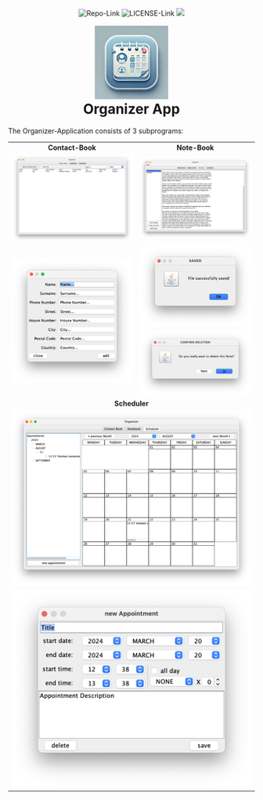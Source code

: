 <div align="center">
<a href="https://github.com/AbUndMax/Organizer-App_Java-swing" style="text-decoration: none;">
    <img src="https://img.shields.io/badge/GitHub-Java__ArgsParser-blue?logo=github" alt="Repo-Link">
</a>
<a href="https://github.com/AbUndMax/Organizer-App_Java-swing/blob/main/LICENSE" style="text-decoration: none;">
    <img src="https://img.shields.io/badge/License-MIT-blue" alt="LICENSE-Link">
</a>
<a href="https://github.com/AbUndMax/Organizer-App_Java-swing/releases/latest" style="text-decoration: none;">
    <img src="https://img.shields.io/github/v/release/AbUndMax/Organizer-App_Java-swing?color=brightgreen">
</a>
<br>
<br>
<img src="Images/OrganizerAppLogo.jpg" alt="App Icon" width="150" height="150">
<h1 style="margin-top: 0px;">Organizer App</h1>
</div>

The Organizer-Application consists of 3 subprograms:

<table>
    <tr>
        <td style="text-align: center;"><strong>Contact-Book</strong></td>
        <td style="text-align: center;"><strong>Note-Book</strong></td>
    </tr>
    <tr>
        <td style="text-align: center;"><img src="Images/ContactBook_Frame.png" alt="ContactBook Frame"></td>
        <td style="text-align: center;"><img src="Images/Note-Book_Frame.png" alt="Note-Book Frame"></td>
    </tr>
    <tr>
        <td rowspan="2" style="text-align: center;"><img src="Images/new-contact-entry-Dialog.png" alt="New Contact Entry Dialog"></td>
        <td style="text-align: center;"><img src="Images/saved_Dialog.png" alt="Saved Dialog"></td>
    </tr>
    <tr>
        <td style="text-align: center;"><img src="Images/deletion-confirmation_Dialog.png" alt="Deletion Confirmation Dialog"></td>
    </tr>
    <tr>
        <td colspan="2" style="text-align: center;"><strong>Scheduler</strong></td>
    </tr>
    <tr>
        <td colspan="2" style="text-align: center;"><img src="Images/Scheduler_Frame.png" alt="Scheduler Frame"></td>
    </tr>
    <tr>
        <td colspan="2" style="text-align: center;"><img src="Images/Appointment_Dialog.png" alt="Appointment Dialog"></td>
    </tr>
</table>
